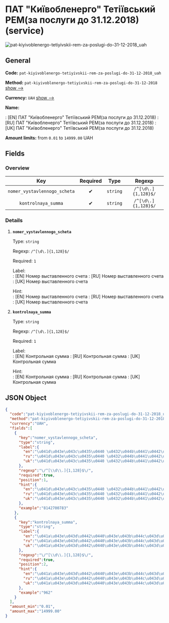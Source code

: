
# ПАТ "Київобленерго" Тетіївський РЕМ(за послуги до 31.12.2018) (service) 
![pat-kiyivoblenergo-tetiyivskii-rem-za-poslugi-do-31-12-2018_uah](https://static.openfintech.io/payout_methods/pat-kiyivoblenergo-tetiyivskii-rem-za-poslugi-do-31-12-2018_uah/logo.svg?w=400&c=v0.59.26#w24)  

## General 
 
**Code:** `pat-kiyivoblenergo-tetiyivskii-rem-za-poslugi-do-31-12-2018_uah` 
 
**Method:** `pat-kiyivoblenergo-tetiyivskii-rem-za-poslugi-do-31-12-2018` [show -->](/payout-methods/pat-kiyivoblenergo-tetiyivskii-rem-za-poslugi-do-31-12-2018/) 
 
**Currency:** `UAH` [show -->](/currencies/UAH/) 
 
**Name:** 
 
:	[EN] ПАТ "Київобленерго" Тетіївський РЕМ(за послуги до 31.12.2018) 
:	[RU] ПАТ "Київобленерго" Тетіївський РЕМ(за послуги до 31.12.2018) 
:	[UK] ПАТ "Київобленерго" Тетіївський РЕМ(за послуги до 31.12.2018) 
 
**Amount limits:** from `0.01` to `14999.00` UAH 

## Fields 

### Overview 

|Key|Required|Type|Regexp| 
|:---:|:---:|:---:|:---:| 
|`nomer_vystavlennogo_scheta`|✔|`string`|`/^[\d\.]{1,128}$/`| 
|`kontrolnaya_summa`|✔|`string`|`/^[\d\.]{1,128}$/`| 
 

### Details 
 
1. **`nomer_vystavlennogo_scheta`** 
 
	Type: `string` 
 
	Regexp: `/^[\d\.]{1,128}$/` 
 
	Required: `1` 
 
	Label:  
	: [EN] Номер выставленного счета 
	: [RU] Номер выставленного счета 
	: [UK] Номер выставленного счета 
 
	Hint:  
	: [EN] Номер выставленного счета 
	: [RU] Номер выставленного счета 
	: [UK] Номер выставленного счета 
 
2. **`kontrolnaya_summa`** 
 
	Type: `string` 
 
	Regexp: `/^[\d\.]{1,128}$/` 
 
	Required: `1` 
 
	Label:  
	: [EN] Контрольная сумма 
	: [RU] Контрольная сумма 
	: [UK] Контрольная сумма 
 
	Hint:  
	: [EN] Контрольная сумма 
	: [RU] Контрольная сумма 
	: [UK] Контрольная сумма 
 

## JSON Object 

```json
{
  "code":"pat-kiyivoblenergo-tetiyivskii-rem-za-poslugi-do-31-12-2018_uah",
  "method":"pat-kiyivoblenergo-tetiyivskii-rem-za-poslugi-do-31-12-2018",
  "currency":"UAH",
  "fields":[
    {
      "key":"nomer_vystavlennogo_scheta",
      "type":"string",
      "label":{
        "en":"\u041d\u043e\u043c\u0435\u0440 \u0432\u044b\u0441\u0442\u0430\u0432\u043b\u0435\u043d\u043d\u043e\u0433\u043e \u0441\u0447\u0435\u0442\u0430",
        "ru":"\u041d\u043e\u043c\u0435\u0440 \u0432\u044b\u0441\u0442\u0430\u0432\u043b\u0435\u043d\u043d\u043e\u0433\u043e \u0441\u0447\u0435\u0442\u0430",
        "uk":"\u041d\u043e\u043c\u0435\u0440 \u0432\u044b\u0441\u0442\u0430\u0432\u043b\u0435\u043d\u043d\u043e\u0433\u043e \u0441\u0447\u0435\u0442\u0430"
      },
      "regexp":"\/^[\\d\\.]{1,128}$\/",
      "required":true,
      "position":1,
      "hint":{
        "en":"\u041d\u043e\u043c\u0435\u0440 \u0432\u044b\u0441\u0442\u0430\u0432\u043b\u0435\u043d\u043d\u043e\u0433\u043e \u0441\u0447\u0435\u0442\u0430",
        "ru":"\u041d\u043e\u043c\u0435\u0440 \u0432\u044b\u0441\u0442\u0430\u0432\u043b\u0435\u043d\u043d\u043e\u0433\u043e \u0441\u0447\u0435\u0442\u0430",
        "uk":"\u041d\u043e\u043c\u0435\u0440 \u0432\u044b\u0441\u0442\u0430\u0432\u043b\u0435\u043d\u043d\u043e\u0433\u043e \u0441\u0447\u0435\u0442\u0430"
      },
      "example":"8142700783"
    },
    {
      "key":"kontrolnaya_summa",
      "type":"string",
      "label":{
        "en":"\u041a\u043e\u043d\u0442\u0440\u043e\u043b\u044c\u043d\u0430\u044f \u0441\u0443\u043c\u043c\u0430",
        "ru":"\u041a\u043e\u043d\u0442\u0440\u043e\u043b\u044c\u043d\u0430\u044f \u0441\u0443\u043c\u043c\u0430",
        "uk":"\u041a\u043e\u043d\u0442\u0440\u043e\u043b\u044c\u043d\u0430\u044f \u0441\u0443\u043c\u043c\u0430"
      },
      "regexp":"\/^[\\d\\.]{1,128}$\/",
      "required":true,
      "position":2,
      "hint":{
        "en":"\u041a\u043e\u043d\u0442\u0440\u043e\u043b\u044c\u043d\u0430\u044f \u0441\u0443\u043c\u043c\u0430",
        "ru":"\u041a\u043e\u043d\u0442\u0440\u043e\u043b\u044c\u043d\u0430\u044f \u0441\u0443\u043c\u043c\u0430",
        "uk":"\u041a\u043e\u043d\u0442\u0440\u043e\u043b\u044c\u043d\u0430\u044f \u0441\u0443\u043c\u043c\u0430"
      },
      "example":"962"
    }
  ],
  "amount_min":"0.01",
  "amount_max":"14999.00"
}
```  
